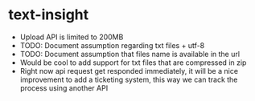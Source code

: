 # text-insight

* Upload API is limited to 200MB
* TODO: Document assumption regarding txt files + utf-8
* TODO: Document assumption that files name is available in the url
* Would be cool to add support for txt files that are compressed in zip
* Right now api request get responded immediately, it will be a nice improvement to add a ticketing system,
  this way we can track the process using another API